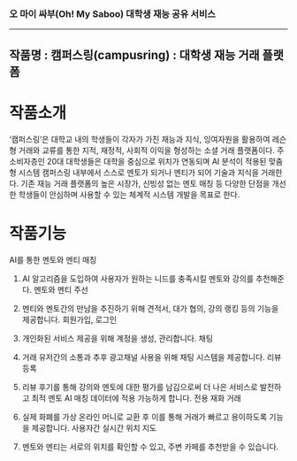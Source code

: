 ### 오 마이 싸부(Oh! My Saboo) 대학생 재능 공유 서비스
---
## 작품명 : 캠퍼스링(campusring) : 대학생 재능 거래 플랫폼

# 작품소개
‘캠퍼스링’은 대학교 내의 학생들이 각자가 가진 재능과 지식, 잉여자원을 활용하여 레슨형 거래와 교류를 통한 지적, 재정적, 사회적 이익을 형성하는 소셜 거래 플랫폼이다. 주 소비자층인 20대 대학생들은 대학을 중심으로 위치가 연동되며 AI 분석이 적용된 맞춤형 시스템 캠퍼스링 내부에서 스스로 멘토가 되거나 멘티가 되어 기술과 지식을 거래한다. 기존 재능 거래 플랫폼의 높은 시장가, 신빙성 없는 멘토 매칭 등 다양한 단점을 개선한 학생들이 안심하며 사용할 수 있는 체계적 시스템 개발을 목표로 한다.

# 작품기능
AI를 통한 멘토와 멘티 매칭

1. AI 알고리즘을 도입하여 사용자가 원하는 니드를 충족시킬 멘토와 강의를 추천해준다.
멘토와 멘티 주선

2. 멘티와 멘토간의 만남을 추진하기 위해 견적서, 대가 협의, 강의 랭킹 등의 기능을 제공합니다.
회원가입, 로그인

3. 개인화된 서비스 제공을 위해 계정을 생성, 관리합니다.
채팅

4. 거래 유저간의 소통과 추후 광고채널 사용을 위해 채팅 시스템을 제공합니다.
리뷰등록

5. 리뷰 후기를 통해 강의와 멘토에 대한 평가를 남김으로써 더 나은 서비스로 발전하고 최적 멘토 AI 매칭 데이터에 적용 가능하게 합니다.
전용 재화 거래

6. 실제 화폐를 가상 온라인 머니로 교환 후 이를 통해 거래가 빠르고 용이하도록 기능을 제공합니다.
사용자간 실시간 위치 지도

7. 멘토와 멘티는 서로의 위치를 확인할 수 있고, 주변 카페를 추천받을 수 있습니다.
